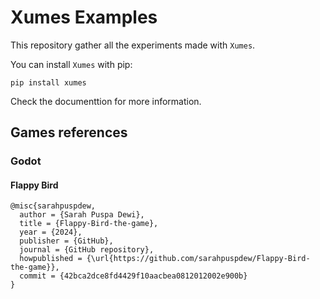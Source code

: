 # Xumes Examples

This repository gather all the experiments made with `Xumes`.

You can install `Xumes` with pip:

```
pip install xumes
```

Check the documenttion for more information.

## Games references

### Godot 

#### Flappy Bird

```
@misc{sarahpuspdew,
  author = {Sarah Puspa Dewi},
  title = {Flappy-Bird-the-game},
  year = {2024},
  publisher = {GitHub},
  journal = {GitHub repository},
  howpublished = {\url{https://github.com/sarahpuspdew/Flappy-Bird-the-game}},
  commit = {42bca2dce8fd4429f10aacbea0812012002e900b}
}
```
